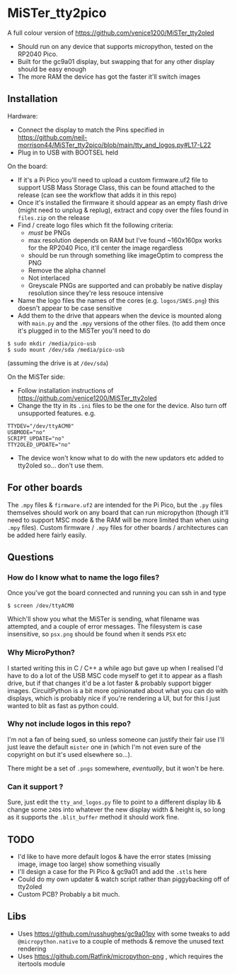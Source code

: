 # MiSTer_tty2pico
A full colour version of https://github.com/venice1200/MiSTer_tty2oled

- Should run on any device that supports micropython, tested on the RP2040 Pico.
- Built for the gc9a01 display, but swapping that for any other display should be easy enough
- The more RAM the device has got the faster it'll switch images

## Installation
Hardware:
- Connect the display to match the Pins specified in https://github.com/neil-morrison44/MiSTer_tty2pico/blob/main/tty_and_logos.py#L17-L22
- Plug in to USB with BOOTSEL held

On the board:
- If it's a Pi Pico you'll need to upload a custom firmware.uf2 file to support USB Mass Storage Class, this can be found attached to the release (can see the workflow that adds it in this repo)
- Once it's installed the firmware it should appear as an empty flash drive (might need to unplug & replug), extract and copy over the files found in `files.zip` on the release
- Find / create logo files which fit the following criteria:
  - _must_ be PNGs
  - max resolution depends on RAM but I've found ~160x160px works for the RP2040 Pico, it'll center the image regardless
  - should be run through something like imageOptim to compress the PNG
  - Remove the alpha channel
  - Not interlaced
  - Greyscale PNGs are supported and can probably be native display resolution since they're less resouce intensive
- Name the logo files the names of the cores (e.g. `logos/SNES.png`) this doesn't appear to be case sensitive
- Add them to the drive that appears when the device is mounted along with `main.py` and the `.mpy` versions of the other files. (to add them once it's plugged in to the MiSTer you'll need to do
```
$ sudo mkdir /media/pico-usb
$ sudo mount /dev/sda /media/pico-usb
```
(assuming the drive is at `/dev/sda`)


On the MiSTer side:
- Follow installation instructions of https://github.com/venice1200/MiSTer_tty2oled
- Change the tty in its `.ini` files to be the one for the device. Also turn off unsupported features. e.g.
```
TTYDEV="/dev/ttyACM0"
USBMODE="no"
SCRIPT_UPDATE="no"
TTY2OLED_UPDATE="no"
```
- The device won't know what to do with the new updators etc added to tty2oled so... don't use them.

## For other boards
The `.mpy` files & `firmware.uf2` are intended for the Pi Pico, but the `.py` files themselves should work on any board that can run micropython (though it'll need to support MSC mode & the RAM will be more limited than when using `.mpy` files).
Custom firmware / `.mpy` files for other boards / architectures can be added here fairly easily.

## Questions

### How do I know what to name the logo files?
Once you've got the board connected and running you can ssh in and type
```
$ screen /dev/ttyACM0
```

Which'll show you what the MiSTer is sending, what filename was attempted, and a couple of error messages.
The filesystem is case insensitive, so `psx.png` should be found when it sends `PSX` etc

### Why MicroPython?
I started writing this in C / C++ a while ago but gave up when I realised I'd have to do a lot of the USB MSC code myself to get it to appear as a flash drive, but if that changes it'd be a lot faster & probably support bigger images. CircuitPython is a bit more opinionated about what you can do with displays, which is probably nice if you're rendering a UI, but for this I just wanted to blit as fast as python could.

### Why not include logos in this repo?
I'm not a fan of being sued, so unless someone can justify their fair use I'll just leave the default `mister` one in (which I'm not even sure of the copyright on but it's used elsewhere so...).

There might be a set of `.pngs` somewhere, _eventually_, but it won't be here.

### Can it support <screen X>?
Sure, just edit the `tty_and_logos.py` file to point to a different display lib & change some `240`s into whatever the new display width & height is, so long as it supports the `.blit_buffer` method it should work fine.

## TODO
- I'd like to have more default logos & have the error states (missing image, image too large) show something visually
- I'll design a case for the Pi Pico & gc9a01 and add the `.stl`s here
- Could do my own updater & watch script rather than piggybacking off of tty2oled
- Custom PCB? Probably a bit much.

## Libs
- Uses https://github.com/russhughes/gc9a01py with some tweaks to add `@micropython.native` to a couple of methods & remove the unused text rendering
- Uses https://github.com/Ratfink/micropython-png , which requires the itertools module
